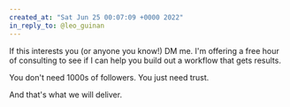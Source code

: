 ```yaml
---
created_at: "Sat Jun 25 00:07:09 +0000 2022"
in_reply_to: @leo_guinan
---
```


If this interests you (or anyone you know!) DM me. I'm offering a free hour of consulting to see if I can help you build out a workflow that gets results.

You don't need 1000s of followers. You just need trust.

And that's what we will deliver.